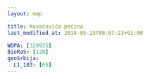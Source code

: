 ```yaml
---
layout: map

title: Kovačevića pećina
last_modified_at: 2018-05-23T08:07:23+02:00

WDPA: [328925]
BioRaS: [128]
geoSrbija:
  L1_183: [65]
---
```

